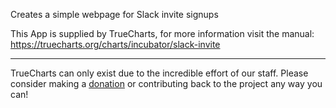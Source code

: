 Creates a simple webpage for Slack invite signups

This App is supplied by TrueCharts, for more information visit the manual: https://truecharts.org/charts/incubator/slack-invite

---

TrueCharts can only exist due to the incredible effort of our staff.
Please consider making a [donation](https://truecharts.org/docs/about/sponsor) or contributing back to the project any way you can!
